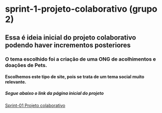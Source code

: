 # sprint-1-projeto-colaborativo (grupo 2)
## Essa é ideia inicial do projeto colaborativo podendo haver incrementos posteriores
### O tema escolhido foi a criação de uma ONG de acolhimentos e doações de Pets.
#### Escolhemos este tipo de site, pois se trata de um tema social muito relevante.
##### Segue abaixo o link da página inicial do projeto 
[Sprint-01 Projeto colaborativo](https://www.canva.com/design/DAFfV-bwotE/h1Ys14KYu6G0_20HyUt47Q/edit)
